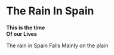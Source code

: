 # The Rain In Spain  

**This is the time**  
**Of our Lives**

The rain in Spain Falls Mainly on the plain